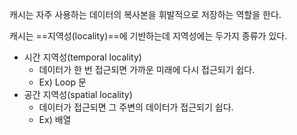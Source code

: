 캐시는 자주 사용하는 데이터의 복사본을 휘발적으로 저장하는 역할을 한다.

캐시는 ==지역성(locality)==에 기반하는데 지역성에는 두가지 종류가 있다.
- 시간 지역성(temporal locality)
	- 데이터가 한 번 접근되면 가까운 미래에 다시 접근되기 쉽다.
	- Ex) Loop 문
- 공간 지역성(spatial locality)
	- 데이터가 접근되면 그 주변의 데이터가 접근되기 쉽다.
	- Ex) 배열

